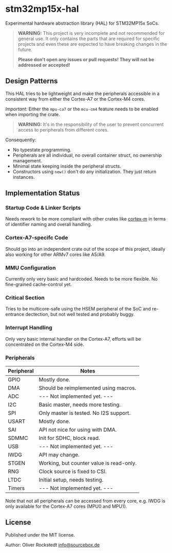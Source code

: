 # stm32mp15x-hal

Experimental hardware abstraction library (HAL) for STM32MP15x SoCs.

> **WARNING:**
> This project is very incomplete and not recommended for general use. It only contains the parts that are required for specific projects and even these are expected to have breaking changes in the future.
>
> **Please don't open any issues or pull requests! They will not be addressed or accepted!**

## Design Patterns

This HAL tries to be lightweight and make the peripherals accessible in a consistent way from either the Cortex-A7 or the Cortex-M4 cores.

*Important:* Either the `mpu-ca7` or the `mcu-cm4` feature needs to be enabled when importing the crate.

> **WARNING:**
> It's in the responsibility of the user to prevent concurrent access to peripherals from different cores.

Consequently:

- No typestate programming.
- Peripherals are all individual, no overall container struct, no ownership management.
- Minimal state keeping inside the peripheral structs.
- Constructors using `new()` don't do any initialization. They just return instances.

## Implementation Status

### Startup Code & Linker Scripts

Needs rework to be more compliant with other crates like [cortex-m](https://crates.io/crates/cortex-m) in terms of identifier naming and overall handling.

### Cortex-A7-specifc Code

Should go into an independent crate out of the scope of this project, ideally also working for other ARMv7 cores like A5/A9.

### MMU Configuration

Currently only very basic and hardcoded. Needs to be more flexible. No fine-grained cache-control yet.

### Critical Section

Tries to be multicore-safe using the HSEM peripheral of the SoC and re-entrance dectection, but not well tested and probably buggy.

### Interrupt Handling

Only very basic internal handler on the Cortex-A7, efforts will be concentrated on the Cortex-M4 side.

### Peripherals

| Peripheral    | Notes                                     |
|---------------|-------------------------------------------|
| GPIO          | Mostly done.                              |
| DMA           | Should be reimplemented using macros.     |
| ADC           | --- Not implemented yet. ---              |
| I2C           | Basic master, needs more testing.         |
| SPI           | Only master is tested. No I2S support.    |
| USART         | Mostly done.                              |
| SAI           | API not nice for using with DMA.          |
| SDMMC         | Init for SDHC, block read.                |
| USB           | --- Not implemented yet. ---              |
| IWDG          | API may change.                           |
| STGEN         | Working, but counter value is read-only.  |
| RNG           | Clock source is fixed to CSI.             |
| LTDC          | Initial setup, needs testing.             |
| Timers        | --- Not implemented yet. ---              |

Note that not all peripherals can be accessed from every core, e.g. IWDG is only available for the Cortex-A7 cores (MPU0 and MPU1).

## License

Published under the MIT license.

Author: Oliver Rockstedt <info@sourcebox.de>
